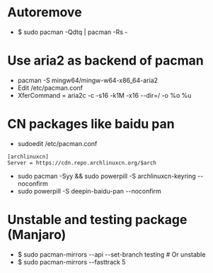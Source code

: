 Autoremove
=====
* $ sudo pacman -Qdtq | pacman -Rs -

Use aria2 as backend of pacman
=====
* pacman -S mingw64/mingw-w64-x86\_64-aria2
* Edit /etc/pacman.conf
* XferCommand = aria2c -c -s16 -k1M -x16 --dir=/ -o %o %u

CN packages like baidu pan
=====
* sudoedit /etc/pacman.conf
```dosini
[archlinuxcn]
Server = https://cdn.repo.archlinuxcn.org/$arch
```
* sudo pacman -Syy && sudo powerpill -S archlinuxcn-keyring --noconfirm
* sudo powerpill -S deepin-baidu-pan --noconfirm

Unstable and testing package (Manjaro)
=====
* $ sudo pacman-mirrors --api --set-branch testing # Or unstable
* $ sudo pacman-mirrors --fasttrack 5
